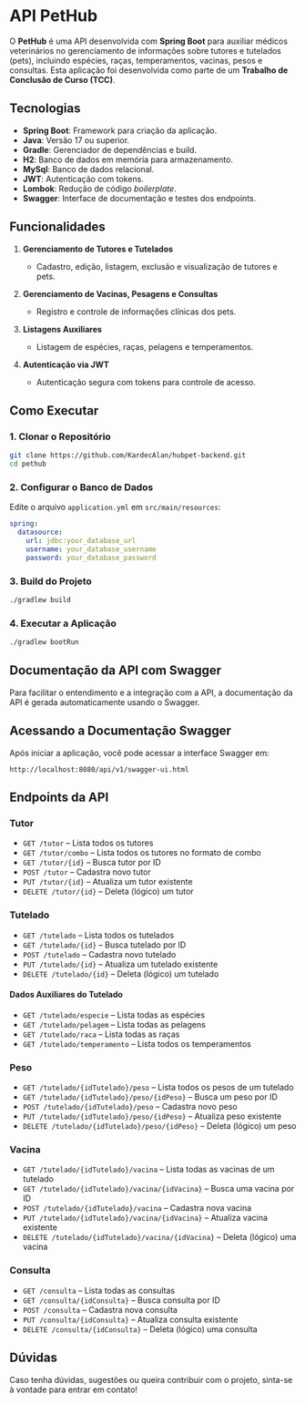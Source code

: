 # API PetHub

O **PetHub** é uma API desenvolvida com **Spring Boot** para auxiliar médicos veterinários no gerenciamento de informações sobre tutores e tutelados (pets), incluindo espécies, raças, temperamentos, vacinas, pesos e consultas. Esta aplicação foi desenvolvida como parte de um **Trabalho de Conclusão de Curso (TCC)**.

## Tecnologias

- **Spring Boot**: Framework para criação da aplicação.
- **Java**: Versão 17 ou superior.
- **Gradle**: Gerenciador de dependências e build.
- **H2**: Banco de dados em memória para armazenamento.
- **MySql**: Banco de dados relacional.
- **JWT**: Autenticação com tokens.
- **Lombok**: Redução de código _boilerplate_.
- **Swagger**: Interface de documentação e testes dos endpoints.

## Funcionalidades

1. **Gerenciamento de Tutores e Tutelados**
   - Cadastro, edição, listagem, exclusão e visualização de tutores e pets.

2. **Gerenciamento de Vacinas, Pesagens e Consultas**
   - Registro e controle de informações clínicas dos pets.

3. **Listagens Auxiliares**
   - Listagem de espécies, raças, pelagens e temperamentos.

4. **Autenticação via JWT**
   - Autenticação segura com tokens para controle de acesso.

## Como Executar

### 1. Clonar o Repositório

```bash
git clone https://github.com/KardecAlan/hubpet-backend.git
cd pethub
```

### 2. Configurar o Banco de Dados

Edite o arquivo `application.yml` em `src/main/resources`:

```yaml
spring:
  datasource:
    url: jdbc:your_database_url
    username: your_database_username
    password: your_database_password
```

### 3. Build do Projeto

```bash
./gradlew build
```

### 4. Executar a Aplicação

```bash
./gradlew bootRun
```

## Documentação da API com Swagger

Para facilitar o entendimento e a integração com a API, a documentação da API é gerada automaticamente usando o Swagger.

## Acessando a Documentação Swagger

Após iniciar a aplicação, você pode acessar a interface Swagger em:

```
http://localhost:8080/api/v1/swagger-ui.html
```

## Endpoints da API

### Tutor

- `GET /tutor` – Lista todos os tutores
- `GET /tutor/combo` – Lista todos os tutores no formato de combo
- `GET /tutor/{id}` – Busca tutor por ID
- `POST /tutor` – Cadastra novo tutor
- `PUT /tutor/{id}` – Atualiza um tutor existente
- `DELETE /tutor/{id}` – Deleta (lógico) um tutor

### Tutelado

- `GET /tutelado` – Lista todos os tutelados
- `GET /tutelado/{id}` – Busca tutelado por ID
- `POST /tutelado` – Cadastra novo tutelado
- `PUT /tutelado/{id}` – Atualiza um tutelado existente
- `DELETE /tutelado/{id}` – Deleta (lógico) um tutelado

#### Dados Auxiliares do Tutelado

- `GET /tutelado/especie` – Lista todas as espécies
- `GET /tutelado/pelagem` – Lista todas as pelagens
- `GET /tutelado/raca` – Lista todas as raças
- `GET /tutelado/temperamento` – Lista todos os temperamentos

### Peso

- `GET /tutelado/{idTutelado}/peso` – Lista todos os pesos de um tutelado
- `GET /tutelado/{idTutelado}/peso/{idPeso}` – Busca um peso por ID
- `POST /tutelado/{idTutelado}/peso` – Cadastra novo peso
- `PUT /tutelado/{idTutelado}/peso/{idPeso}` – Atualiza peso existente
- `DELETE /tutelado/{idTutelado}/peso/{idPeso}` – Deleta (lógico) um peso

### Vacina

- `GET /tutelado/{idTutelado}/vacina` – Lista todas as vacinas de um tutelado
- `GET /tutelado/{idTutelado}/vacina/{idVacina}` – Busca uma vacina por ID
- `POST /tutelado/{idTutelado}/vacina` – Cadastra nova vacina
- `PUT /tutelado/{idTutelado}/vacina/{idVacina}` – Atualiza vacina existente
- `DELETE /tutelado/{idTutelado}/vacina/{idVacina}` – Deleta (lógico) uma vacina

### Consulta

- `GET /consulta` – Lista todas as consultas
- `GET /consulta/{idConsulta}` – Busca consulta por ID
- `POST /consulta` – Cadastra nova consulta
- `PUT /consulta/{idConsulta}` – Atualiza consulta existente
- `DELETE /consulta/{idConsulta}` – Deleta (lógico) uma consulta

## Dúvidas

Caso tenha dúvidas, sugestões ou queira contribuir com o projeto, sinta-se à vontade para entrar em contato!
